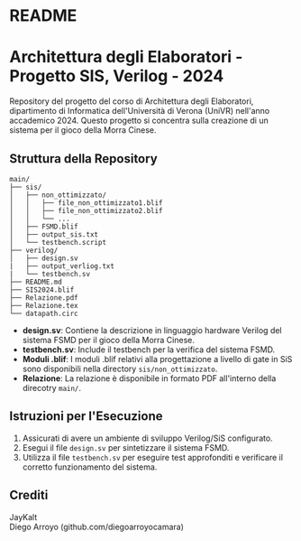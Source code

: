 # README
# Architettura degli Elaboratori - Progetto SIS, Verilog - 2024

Repository del progetto del corso di Architettura degli Elaboratori, dipartimento di Informatica dell'Università di Verona (UniVR) nell'anno accademico 2024. Questo progetto si concentra sulla creazione di un sistema per il gioco della Morra Cinese.
## Struttura della Repository

```
main/
├── sis/
│   ├── non_ottimizzato/
│   │   ├── file_non_ottimizzato1.blif
│   │   ├── file_non_ottimizzato2.blif
│   │   └── ...
│   ├── FSMD.blif
│   ├── output_sis.txt
│   └── testbench.script
├── verilog/
│   ├── design.sv
|   ├── output_verliog.txt
|   └── testbench.sv
├── README.md
├── SIS2024.blif
├── Relazione.pdf
├── Relazione.tex
└── datapath.circ
```

- **design.sv**: Contiene la descrizione in linguaggio hardware Verilog del sistema FSMD per il gioco della Morra Cinese.
- **testbench.sv**: Include il testbench per la verifica del sistema FSMD.
- **Moduli .blif**: I moduli .blif relativi alla progettazione a livello di gate in SiS sono disponibili nella directory `sis/non_ottimizzato`.
- **Relazione**: La relazione è disponibile in formato PDF all'interno della direcotry `main/`.

## Istruzioni per l'Esecuzione

1. Assicurati di avere un ambiente di sviluppo Verilog/SiS configurato.
2. Esegui il file `design.sv` per sintetizzare il sistema FSMD.
3. Utilizza il file `testbench.sv` per eseguire test approfonditi e verificare il corretto funzionamento del sistema.

## Crediti
JayKalt<br>
Diego Arroyo (github.com/diegoarroyocamara)
